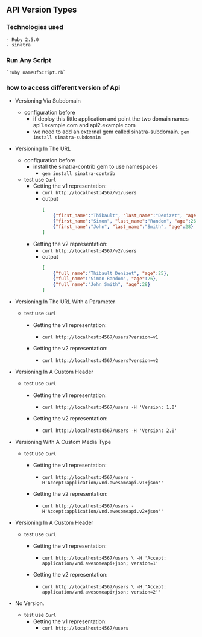 ## API Version Types

### Technologies used
    - Ruby 2.5.0
    - sinatra
### Run Any Script 
	`ruby nameOfScript.rb`
### how to access different version of Api
- Versioning Via Subdomain
	- configuration before
      	- if  deploy this little application and point the two domain names api1.example.com and api2.example.com
     	 - we need to add an external gem called sinatra-subdomain.
	`gem install sinatra-subdomain`

-  Versioning In The URL
	- configuration before
		- install the sinatra-contrib gem to use namespaces
			- `gem install sinatra-contrib`
	- test use `Curl`
		- Getting the v1 representation:
			- `curl http://localhost:4567/v1/users`
			- output
				```json
                [
  					{"first_name":"Thibault", "last_name":"Denizet", "age":25},
  					{"first_name":"Simon", "last_name":"Random", "age":26},
      				{"first_name":"John", "last_name":"Smith", "age":28}
				]
                ```
		- Getting the v2 representation:
			- `curl http://localhost:4567/v2/users`
			- output
				```json
            	[
  					{"full_name":"Thibault Denizet", "age":25},
  					{"full_name":"Simon Random", "age":26},
  					{"full_name":"John Smith", "age":28}
				]
                ```
-  Versioning In The URL With a Parameter
	- test use `Curl`
		- Getting the v1 representation:
			- `curl http://localhost:4567/users?version=v1`

		- Getting the v2 representation:
			- `curl http://localhost:4567/users?version=v2`

- Versioning In A Custom Header
	- test use `Curl`
		- Getting the v1 representation:
			- `curl http://localhost:4567/users -H 'Version: 1.0'`

		- Getting the v2 representation:
			- `curl http://localhost:4567/users -H 'Version: 2.0'`

- Versioning With A Custom Media Type
	- test use `Curl`
		- Getting the v1 representation:
			- `curl http://localhost:4567/users - H'Accept:application/vnd.awesomeapi.v1+json''`

		- Getting the v2 representation:
			- `curl http://localhost:4567/users - H'Accept:application/vnd.awesomeapi.v2+json''`

- Versioning In A Custom Header
	- test use `Curl`
		- Getting the v1 representation:
			- `curl http://localhost:4567/users \
  -H 'Accept: application/vnd.awesomeapi+json; version=1'`

		- Getting the v2 representation:
			- `curl http://localhost:4567/users \
  -H 'Accept: application/vnd.awesomeapi+json; version=2''`

- No Version.
	- test use `Curl`
		- Getting the v1 representation:
			- `curl http://localhost:4567/users `
